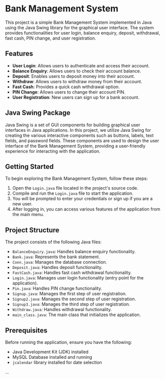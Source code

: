 # Bank Management System

This project is a simple Bank Management System implemented in Java using the Java Swing library for the graphical user interface. The system provides functionalities for user login, balance enquiry, deposit, withdrawal, fast cash, PIN change, and user registration.

## Features

- **User Login**: Allows users to authenticate and access their account.
- **Balance Enquiry**: Allows users to check their account balance.
- **Deposit**: Enables users to deposit money into their account.
- **Withdraw**: Allows users to withdraw money from their account.
- **Fast Cash**: Provides a quick cash withdrawal option.
- **PIN Change**: Allows users to change their account PIN.
- **User Registration**: New users can sign up for a bank account.

## Java Swing Package

Java Swing is a set of GUI components for building graphical user interfaces in Java applications. In this project, we utilize Java Swing for creating the various interactive components such as buttons, labels, text fields, and password fields. These components are used to design the user interface of the Bank Management System, providing a user-friendly experience for interacting with the application.

## Getting Started

To begin exploring the Bank Management System, follow these steps:

1. Open the `Login.java` file located in the project's source code.
2. Compile and run the `Login.java` file to start the application.
3. You will be prompted to enter your credentials or sign up if you are a new user.
4. After logging in, you can access various features of the application from the main menu.

## Project Structure

The project consists of the following Java files:

- `BalanceEnquiry.java`: Handles balance enquiry functionality.
- `Bank.java`: Represents the bank statement.
- `Conn.java`: Manages the database connection.
- `Deposit.java`: Handles deposit functionality.
- `FastCash.java`: Handles fast cash withdrawal functionality.
- `Login.java`: Manages user login functionality (entry point for the application).
- `Pin.java`: Handles PIN change functionality.
- `Signup.java`: Manages the first step of user registration.
- `Signup2.java`: Manages the second step of user registration.
- `Signup3.java`: Manages the third step of user registration.
- `Withdraw.java`: Handles withdrawal functionality.
- `main_class.java`: The main class that initializes the application.

## Prerequisites

Before running the application, ensure you have the following:

- Java Development Kit (JDK) installed
- MySQL Database installed and running
- `jcalendar` library installed for date selection

...


